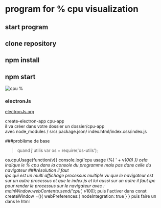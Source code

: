 # program for % cpu visualization  
## start program  
## clone repository  
## npm install  
## npm start  
![cpu %](https://github.com/olygood/electron_cpu_memory/blob/master/images/cpuelectronJs.png)

### electronJs  
[electronJs.org](https://www.electronjs.org/)

create-electron-app cpu-app  
il va créer dans votre dossier un dossier/cpu-app  
avec node_modules / src/ package.json/ index.html/index.css/index.js  

###problème de base  
>quand j'utilis var os 	= require('os-utils');
 
 os.cpuUsage(function(v){
    console.log('cpu usage (%) ' + v*100)
  })
  cela indique le % cpu dans la console du programme 
  mais pas dans celle du navigateur
  ###résolution il faut  
  ipc qui est un multi affichage processus multiple
vu que le navigateur est sur un autre processus et que le index.js et lui aussi sur un autre
il faut ipc pour render le processus sur le navigateur
avec :  
 mainWindow.webContents.send('cpu', v*100);
 puis l'activer dans const createWindow =(){
       webPreferences:{
      nodeIntegration: true
    }
 }
 puis faire un <scipt></scrip> dans le html  
 
